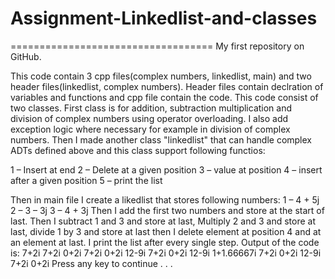 # Assignment-Linkedlist-and-classes
===================================
My first repository on GitHub.

This code contain 3 cpp files(complex numbers, linkedlist, main) and two header files(linkedlist, complex numbers). Header files contain declration of variables and functions and cpp file contain the code.
This code consist of two classes. First class is for addition, subtraction multiplication and division of complex numbers using operator overloading.
I also add exception logic where necessary for example in division of complex numbers.
Then I made another class "linkedlist" that can handle complex ADTs defined above and this class support following functios:

1 – Insert at end
2 – Delete at a given position
3 – value at position
4 – insert after a given position
5 – print the list

Then in main file I create a likedlist that stores following numbers:
1 – 4 + 5j
2 – 3 – 3j
3 – 4 + 3j
Then I add the first two numbers and store at the start of last. Then I subtract 1 and 3 and store at last, Multiply 2 and 3 and store at last, divide 1 by 3 and store at last then I delete element at position 4 and at an element at last.
I print the list after every single step.
Output of the code is:
7+2i
7+2i        0+2i
7+2i        0+2i        12-9i
7+2i        0+2i        12-9i        1+1.66667i
7+2i        0+2i        12-9i
7+2i        0+2i
Press any key to continue . . .

